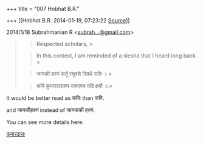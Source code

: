 +++
title = "007 Hnbhat B.R."

+++
[[Hnbhat B.R.	2014-01-19, 07:23:22 [Source](https://groups.google.com/g/samskrita/c/VUrPu0XXq-E)]]



  

  
  

2014/1/18 Subrahmanian R \<[subrah...@gmail.com]()\>

  

> 
> > 
> > Respected scholars, >
> 
> > 
> >   
> > 
> > 
> > In this context, I am reminded of a slesha that I heard long back. >
>   
> > जानकी हरणं कर्तुं रघुवंशे स्तिथॆ सति । >
>   
> > कवि कुमारदासश्च रावणश्च यदि क्षमौ ॥ >
>   
> > 
> > 

  

It would be better read as कविः than कवि.

 and जानकीहरणं instead of जानककी हरणं.

  

You can see more details here:

  

[कुमारदासः](http://sa.wikipedia.org/wiki/%E0%A4%95%E0%A5%81%E0%A4%AE%E0%A4%BE%E0%A4%B0%E0%A4%A6%E0%A4%BE%E0%A4%B8%E0%A4%83)

